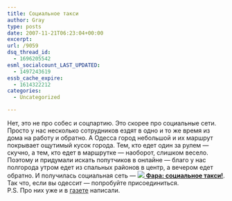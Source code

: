 ```yaml
---
title: Социальное такси
author: Gray
type: posts
date: 2007-11-21T06:23:04+00:00
excerpt:
url: /9059
dsq_thread_id:
  - 1696205542
esml_socialcount_LAST_UPDATED:
  - 1497243619
essb_cache_expire:
  - 1614322212
categories:
  - Uncategorized

---
```








Нет, это не про собес и соцпартию. Это скорее про социальные сети. Просто у нас несколько сотрудников ездят в одно и то же время из дома на работу и обратно. А Одесса город небольшой и их маршрут покрывает ощутимый кусок города. Тем, кто едет один за рулем &#8212; скучно, а тем, кто едет в маршрутке &#8212; наоборот, слишком весело. Поэтому и придумали искать попутчиков в онлайне &#8212; благо у нас полгорода утром едет из спальных районов в центр, а вечером едет обратно. И получилась социальная сеть &#8212; [![][1] **Фара: социальное такси!**][2]. Так что, если вы одессит &#8212; попробуйте присоединиться.  
P.S. Про них уже и в <a href="http://maloros.livejournal.com/95594.html" target="_blank">газете</a> написали.

 [1]: http://fara.od.ua/favicon.ico
 [2]: http://fara.od.ua
